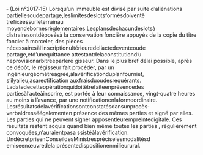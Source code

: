 ‐ (Loi n°2017‐15) Lorsqu’un immeuble est divisé par suite d’aliénations partiellesoudepartage,leslimitesdeslotsformésdoiventê trefixéessurleterrainau moyendebornesrèglementaires.Lesplansdechacundeslotsà distrairesontdéposésà la conservation foncière appuyés de la copie du titre foncier à morceler, des pièces nécessairesàl’inscriptionultérieuredel’actedeventeoude partage,etd’unequittance attestantdelaconstitutiond’u neprovisionarbitréeparleré gisseur.
Dans le plus bref délai possible, après ce dépôt, le régisseur fait procéder, par un ingénieurgéomètreagréé,àlavérificationduplanfourniet, s’ilyalieu,àsarectification auxfraisduoudesrequérants.
Ladatedecetteopérationquidoitêtrefaiteenprésencedes partiesàl’acteàinscrire, est portée à leur connaissance, vingt‐quatre heures au moins à l’avance, par une notificationenlaformeordinaire. Lesrésultatsdelavérificationsontconstatésdansunprocès‐ verbaldresséégalementen présence des mêmes parties et signé par elles. Les parties qui ne peuvent signer apposentleurempreintedigitale.
Ces résultats restent acquis quand bien même toutes les parties , régulièrement convoquées,n’auraientpasa ssistéàlavérification.
UndécretprisenConseildesMinistrespréciselesmodalitésd emiseenœuvredela présentedispositionenmilieurural.